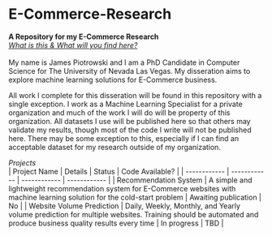 # E-Commerce-Research
**A Repository for my E-Commerce Research** <br>
<ins>*What is this & What will you find here?* </ins><br>
<br>
My name is James Piotrowski and I am a PhD Candidate in Computer Science for The University of Nevada Las Vegas. My disseration aims to explore machine learning solutions for E-Commerce business. <br>

All work I complete for this disseration will be found in this repository with a single exception. I work as a Machine Learning Specialist for a private organization and much of the work I will do will be property of this organization. All datasets I use will be published here so that others may validate my results, though most of the code I write will not be published here. There may be some exception to this, especially if I can find an acceptable dataset for my research outside of my organization. <br>



*Projects* <br>
| Project Name | Details | Status | Code Available? |
| ------------ | ------------ | ------------ | ------------ |
| Recommendation System | A simple and lightweight recommendation system for E-Commerce websites with machine learning solution for the cold-start problem | Awaiting publication | No |
| Website Volume Prediction | Daily, Weekly, Monthly, and Yearly volume prediction for multiple websites. Training should be automated and produce business quality results every time | In progress | TBD |
